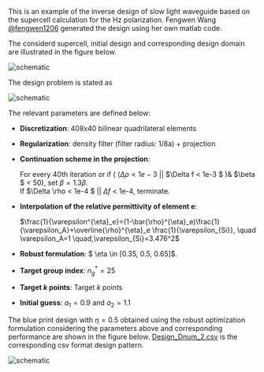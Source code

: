 
This is an example of the inverse design of slow light waveguide based on the supercell calculation for the Hz polarization. Fengwen Wang [@fengwen1206](https://github.com/fengwen1206) generated the design using her own  matlab code. 

The considerd supercell, initial design and corresponding design domain are illustrated in the figure below.

![schematic](/slow_light_waveguide/Illustration.png)

The design problem is stated as

![schematic](/slow_light_waveguide/Optimizationformulation.PNG)

 The relevant parameters are defined below:
 - **Discretization**: 408x40 bilinear quadrilateral elements
 - **Regularization**: density filter (filter radius: 1/8a) + projection
 - **Continuation scheme in the projection**: 	
 
     For every 40th iteration or if  ( ($\Delta \rho < 1e-3$  || $\Delta f < 1e-3 $ )& $\beta $ < 50),   set $\beta=1.3 \beta$.   
     If  $\Delta \rho < 1e-4 $ ||  $\Delta f$ < 1e-4,  terminate. 
 
- **Interpolation of the relative permittivity of element e**:

    $\frac{1}{\varepsilon^{\eta}_e}=(1-\bar{\rho}^{\eta}_e)\frac{1}{\varepsilon_A}+\overline{\rho}^{\eta}_e  \frac{1}{\varepsilon_{Si}}, \quad   \varepsilon_A=1 \quad,\varepsilon_{Si}=3.476^2$
  
- **Robust formulation**: $ \eta \in [0.35, 0.5, 0.65]$.
- **Target group index**: $n^*_g=25$
- **Target $k$ points**: Target $k$ points
- **Initial guess**:  $a_1=0.9$ and $a_2=1.1$  

The blue print design  with $\eta=0.5$ obtained using the robust optimization formulation considering the parameters above and corresponding performance are shown in the figure below. [Design_Dnum_2.csv](https://github.com/NanoComp/photonics-opt-testbed/blob/main/slow_light_waveguide/Design_Dnum_2.csv) is the corresponding csv format design pattern. 


![schematic](/slow_light_waveguide/Resp_Dnum_2_FF.png)
